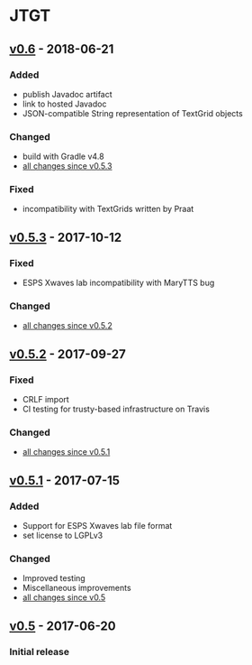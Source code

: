 JTGT
====

[v0.6] - 2018-06-21
-------------------

### Added

- publish Javadoc artifact
- link to hosted Javadoc
- JSON-compatible String representation of TextGrid objects

### Changed

- build with Gradle v4.8
- [all changes since v0.5.3]

### Fixed

- incompatibility with TextGrids written by Praat

[v0.5.3] - 2017-10-12
---------------------

### Fixed

- ESPS Xwaves lab incompatibility with MaryTTS bug

### Changed

- [all changes since v0.5.2]

[v0.5.2] - 2017-09-27
---------------------

### Fixed

- CRLF import
- CI testing for trusty-based infrastructure on Travis

### Changed

- [all changes since v0.5.1]

[v0.5.1] - 2017-07-15
---------------------

### Added

- Support for ESPS Xwaves lab file format
- set license to LGPLv3

### Changed

- Improved testing
- Miscellaneous improvements
- [all changes since v0.5]

[v0.5] - 2017-06-20
-------------------

### Initial release

[v0.6]: https://github.com/m2ci-msp/jtgt/releases/tag/v0.6
[all changes since v0.5.3]: https://github.com/m2ci-msp/jtgt/compare/v0.5.3...HEAD
[v0.5.3]: https://github.com/m2ci-msp/jtgt/releases/tag/v0.5.3
[all changes since v0.5.2]: https://github.com/m2ci-msp/jtgt/compare/v0.5.2...v0.5.3
[v0.5.2]: https://github.com/m2ci-msp/jtgt/releases/tag/v0.5.2
[all changes since v0.5.1]: https://github.com/m2ci-msp/jtgt/compare/v0.5.1...v0.5.2
[v0.5.1]: https://github.com/m2ci-msp/jtgt/releases/tag/v0.5.1
[all changes since v0.5]: https://github.com/m2ci-msp/jtgt/compare/v0.5...v0.5.1
[v0.5]: https://github.com/m2ci-msp/jtgt/releases/tag/v0.5

